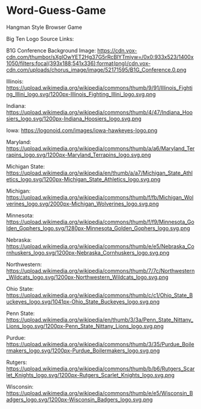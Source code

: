 # Word-Guess-Game
Hangman Style Browser Game



Big Ten Logo Source Links:

B1G Conference Background Image: https://cdn.vox-cdn.com/thumbor/sXgIOwYET2Hg37G5rRcBlYTmiyw=/0x0:933x523/1400x1050/filters:focal(393x188:541x336):format(png)/cdn.vox-cdn.com/uploads/chorus_image/image/52171595/B1G_Conference.0.png

Illinois: https://upload.wikimedia.org/wikipedia/commons/thumb/9/91/Illinois_Fighting_Illini_logo.svg/1200px-Illinois_Fighting_Illini_logo.svg.png

Indiana: https://upload.wikimedia.org/wikipedia/commons/thumb/4/47/Indiana_Hoosiers_logo.svg/1200px-Indiana_Hoosiers_logo.svg.png

Iowa: https://logonoid.com/images/iowa-hawkeyes-logo.png

Maryland: https://upload.wikimedia.org/wikipedia/commons/thumb/a/a6/Maryland_Terrapins_logo.svg/1200px-Maryland_Terrapins_logo.svg.png

Michigan State: https://upload.wikimedia.org/wikipedia/en/thumb/a/a7/Michigan_State_Athletics_logo.svg/1200px-Michigan_State_Athletics_logo.svg.png

Michigan: https://upload.wikimedia.org/wikipedia/commons/thumb/f/fb/Michigan_Wolverines_logo.svg/2000px-Michigan_Wolverines_logo.svg.png

Minnesota: https://upload.wikimedia.org/wikipedia/commons/thumb/f/f9/Minnesota_Golden_Gophers_logo.svg/1280px-Minnesota_Golden_Gophers_logo.svg.png

Nebraska: https://upload.wikimedia.org/wikipedia/commons/thumb/e/e5/Nebraska_Cornhuskers_logo.svg/1200px-Nebraska_Cornhuskers_logo.svg.png

Northwestern: https://upload.wikimedia.org/wikipedia/commons/thumb/7/7c/Northwestern_Wildcats_logo.svg/1200px-Northwestern_Wildcats_logo.svg.png

Ohio State: https://upload.wikimedia.org/wikipedia/commons/thumb/c/c1/Ohio_State_Buckeyes_logo.svg/1041px-Ohio_State_Buckeyes_logo.svg.png

Penn State: https://upload.wikimedia.org/wikipedia/en/thumb/3/3a/Penn_State_Nittany_Lions_logo.svg/1200px-Penn_State_Nittany_Lions_logo.svg.png

Purdue: https://upload.wikimedia.org/wikipedia/commons/thumb/3/35/Purdue_Boilermakers_logo.svg/1200px-Purdue_Boilermakers_logo.svg.png

Rutgers: https://upload.wikimedia.org/wikipedia/commons/thumb/b/b6/Rutgers_Scarlet_Knights_logo.svg/1200px-Rutgers_Scarlet_Knights_logo.svg.png

Wisconsin: https://upload.wikimedia.org/wikipedia/commons/thumb/e/e5/Wisconsin_Badgers_logo.svg/1200px-Wisconsin_Badgers_logo.svg.png